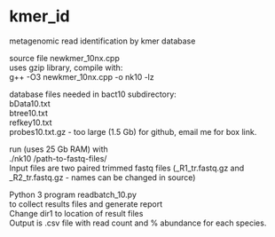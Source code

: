 # kmer_id
metagenomic read identification by kmer database  

source file newkmer_10nx.cpp  
uses gzip library, compile with:  
g++ -O3 newkmer_10nx.cpp -o nk10 -lz  

database files needed in bact10 subdirectory:  
bData10.txt  
btree10.txt  
refkey10.txt  
probes10.txt.gz - too large (1.5 Gb) for github, email me for box link.  

run (uses 25 Gb RAM) with  
./nk10 /path-to-fastq-files/  
Input files are two paired trimmed fastq files (_R1_tr.fastq.gz and _R2_tr.fastq.gz - names can be changed in source)  

Python 3 program readbatch_10.py    
to collect results files and generate report  
Change dir1 to location of result files  
Output is .csv file with read count and % abundance for each species.  

